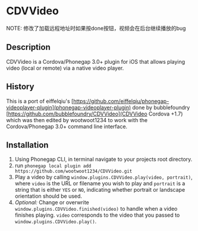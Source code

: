 # CDVVideo

NOTE:  修改了加载远程地址时如果按done按钮，视频会在后台继续播放的bug

## Description
CDVVideo is a Cordova/Phonegap 3.0+ plugin for iOS that allows playing video (local or remote) via a native video player. 

## History
This is a port of eiffelqiu's [https://github.com/eiffelqiu/phonegap-videoplayer-plugin](phonegap-videoplayer-plugin) done by bubblefoundry [https://github.com/bubblefoundry/CDVVideo](CDVVideo Cordova +1.7) which was then edited by wootwoot1234 to work with the Cordova/Phonegap 3.0+ command line interface.

## Installation

1. Using Phonegap CLI, in terminal navigate to your projects root directory.
2. run `phonegap local plugin add https://github.com/wootwoot1234/CDVVideo.git`
3. Play a video by calling `window.plugins.CDVVideo.play(video, portrait)`, where `video` is the URL or filename you wish to play and `portrait` is a string that is either `YES` or `NO`, indicating whether portrait or landscape orientation should be used.
4. _Optional:_ Change or overwrite `window.plugins.CDVVideo.finished(video)` to handle when a video finishes playing. `video` corresponds to the video that you passed to `window.plugins.CDVVideo.play()`.
